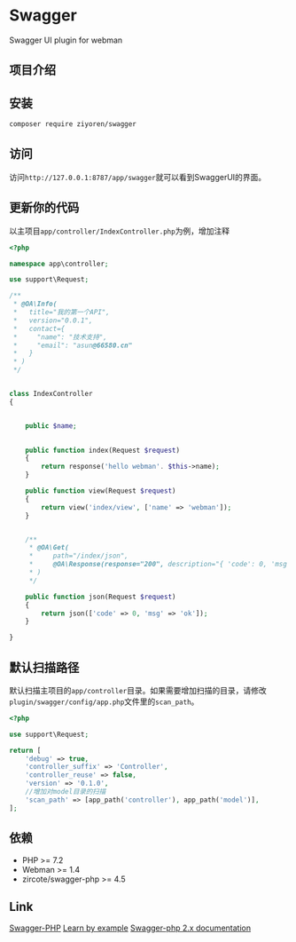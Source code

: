 # Swagger

Swagger UI plugin for webman

## 项目介绍


## 安装

```sh 
composer require ziyoren/swagger
```

## 访问

访问`http://127.0.0.1:8787/app/swagger`就可以看到SwaggerUI的界面。

## 更新你的代码
以主项目`app/controller/IndexController.php`为例，增加注释
```php
<?php

namespace app\controller;

use support\Request;

/**
 * @OA\Info(
 *   title="我的第一个API",
 *   version="0.0.1",
 *   contact={
 *     "name": "技术支持",
 *     "email": "asun@66580.cn"
 *   }
 * )
 */


class IndexController
{


    public $name;

    
    public function index(Request $request)
    {
        return response('hello webman'. $this->name);
    }

    public function view(Request $request)
    {
        return view('index/view', ['name' => 'webman']);
    }


    /**
     * @OA\Get(
     *     path="/index/json",
     *     @OA\Response(response="200", description="{ 'code': 0, 'msg': 'ok' }")
     * )
     */

    public function json(Request $request)
    {
        return json(['code' => 0, 'msg' => 'ok']);
    }

}

```

## 默认扫描路径
默认扫描主项目的`app/controller`目录。如果需要增加扫描的目录，请修改`plugin/swagger/config/app.php`文件里的`scan_path`。
```php
<?php

use support\Request;

return [
    'debug' => true,
    'controller_suffix' => 'Controller',
    'controller_reuse' => false,
    'version' => '0.1.0',
    //增加对model目录的扫描
    'scan_path' => [app_path('controller'), app_path('model')],
];

```

## 依赖
* PHP >= 7.2
* Webman >= 1.4
* zircote/swagger-php >= 4.5

## Link
[Swagger-PHP](https://zircote.github.io/swagger-php/)
[Learn by example](https://github.com/zircote/swagger-php/tree/master/Examples)
[Swagger-php 2.x documentation](https://github.com/zircote/swagger-php/tree/2.x/docs)